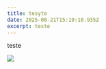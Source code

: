 ```yaml
---
title: tesyte
date: 2025-08-21T15:19:10.935Z
excerpt: teste
---
```

t﻿este

![](/img/uploads/9d82f617-294a-494a-8701-4122abd73a3e.webp)